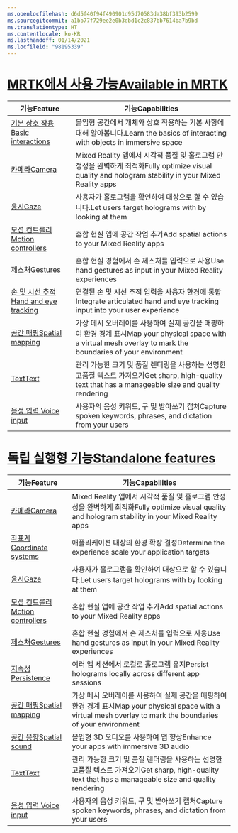 ```yaml
---
ms.openlocfilehash: d6d5f40f94f490901d95d70583da38bf393b2599
ms.sourcegitcommit: a1bb77f729ee2e0b3dbd1c2c837bb7614ba7b9bd
ms.translationtype: HT
ms.contentlocale: ko-KR
ms.lasthandoff: 01/14/2021
ms.locfileid: "98195339"
---
```

# <a name="available-in-mrtk"></a>[<span data-ttu-id="56455-101">MRTK에서 사용 가능</span><span class="sxs-lookup"><span data-stu-id="56455-101">Available in MRTK</span></span>](#tab/mrtk)

|  <span data-ttu-id="56455-102">기능</span><span class="sxs-lookup"><span data-stu-id="56455-102">Feature</span></span>  |  <span data-ttu-id="56455-103">기능</span><span class="sxs-lookup"><span data-stu-id="56455-103">Capabilities</span></span>  |
| --- | --- |
| [<span data-ttu-id="56455-104">기본 상호 작용</span><span class="sxs-lookup"><span data-stu-id="56455-104">Basic interactions</span></span>](../unity/mrtk-101.md) | <span data-ttu-id="56455-105">몰입형 공간에서 개체와 상호 작용하는 기본 사항에 대해 알아봅니다.</span><span class="sxs-lookup"><span data-stu-id="56455-105">Learn the basics of interacting with objects in immersive space</span></span> |
| [<span data-ttu-id="56455-106">카메라</span><span class="sxs-lookup"><span data-stu-id="56455-106">Camera</span></span>](../unity/camera-in-unity.md) | <span data-ttu-id="56455-107">Mixed Reality 앱에서 시각적 품질 및 홀로그램 안정성을 완벽하게 최적화</span><span class="sxs-lookup"><span data-stu-id="56455-107">Fully optimize visual quality and hologram stability in your Mixed Reality apps</span></span> |
| [<span data-ttu-id="56455-108">응시</span><span class="sxs-lookup"><span data-stu-id="56455-108">Gaze</span></span>](../unity/gaze-in-unity.md) | <span data-ttu-id="56455-109">사용자가 홀로그램을 확인하여 대상으로 할 수 있습니다.</span><span class="sxs-lookup"><span data-stu-id="56455-109">Let users target holograms with by looking at them</span></span> |
| [<span data-ttu-id="56455-110">모션 컨트롤러</span><span class="sxs-lookup"><span data-stu-id="56455-110">Motion controllers</span></span>](../unity/motion-controllers-in-unity.md) | <span data-ttu-id="56455-111">혼합 현실 앱에 공간 작업 추가</span><span class="sxs-lookup"><span data-stu-id="56455-111">Add spatial actions to your Mixed Reality apps</span></span> |
| [<span data-ttu-id="56455-112">제스처</span><span class="sxs-lookup"><span data-stu-id="56455-112">Gestures</span></span>](../unity/gestures-in-unity.md) | <span data-ttu-id="56455-113">혼합 현실 경험에서 손 제스처를 입력으로 사용</span><span class="sxs-lookup"><span data-stu-id="56455-113">Use hand gestures as input in your Mixed Reality experiences</span></span> |
| [<span data-ttu-id="56455-114">손 및 시선 추적</span><span class="sxs-lookup"><span data-stu-id="56455-114">Hand and eye tracking</span></span>](../unity/hand-eye-in-unit.md) | <span data-ttu-id="56455-115">연결된 손 및 시선 추적 입력을 사용자 환경에 통합</span><span class="sxs-lookup"><span data-stu-id="56455-115">Integrate articulated hand and eye tracking input into your user experience</span></span> |
| [<span data-ttu-id="56455-116">공간 매핑</span><span class="sxs-lookup"><span data-stu-id="56455-116">Spatial mapping</span></span>](../unity/spatial-mapping-in-unity.md) | <span data-ttu-id="56455-117">가상 메시 오버레이를 사용하여 실제 공간을 매핑하여 환경 경계 표시</span><span class="sxs-lookup"><span data-stu-id="56455-117">Map your physical space with a virtual mesh overlay to mark the boundaries of your environment</span></span> |
| [<span data-ttu-id="56455-118">Text</span><span class="sxs-lookup"><span data-stu-id="56455-118">Text</span></span>](../unity/text-in-unity.md) | <span data-ttu-id="56455-119">관리 가능한 크기 및 품질 렌더링을 사용하는 선명한 고품질 텍스트 가져오기</span><span class="sxs-lookup"><span data-stu-id="56455-119">Get sharp, high-quality text that has a manageable size and quality rendering</span></span> |
| [<span data-ttu-id="56455-120">음성 입력 </span><span class="sxs-lookup"><span data-stu-id="56455-120">Voice input</span></span>](../unity/voice-input-in-unity.md) | <span data-ttu-id="56455-121">사용자의 음성 키워드, 구 및 받아쓰기 캡처</span><span class="sxs-lookup"><span data-stu-id="56455-121">Capture spoken keywords, phrases, and dictation from your users</span></span>|

# <a name="standalone-features"></a>[<span data-ttu-id="56455-122">독립 실행형 기능</span><span class="sxs-lookup"><span data-stu-id="56455-122">Standalone features</span></span>](#tab/standalone)

|  <span data-ttu-id="56455-123">기능</span><span class="sxs-lookup"><span data-stu-id="56455-123">Feature</span></span>  |  <span data-ttu-id="56455-124">기능</span><span class="sxs-lookup"><span data-stu-id="56455-124">Capabilities</span></span>  |
| --- | --- |
| [<span data-ttu-id="56455-125">카메라</span><span class="sxs-lookup"><span data-stu-id="56455-125">Camera</span></span>](../unity/camera-in-unity.md) | <span data-ttu-id="56455-126">Mixed Reality 앱에서 시각적 품질 및 홀로그램 안정성을 완벽하게 최적화</span><span class="sxs-lookup"><span data-stu-id="56455-126">Fully optimize visual quality and hologram stability in your Mixed Reality apps</span></span> |
| [<span data-ttu-id="56455-127">좌표계</span><span class="sxs-lookup"><span data-stu-id="56455-127">Coordinate systems</span></span>](../unity/coordinate-systems-in-unity.md) | <span data-ttu-id="56455-128">애플리케이션 대상의 환경 확장 결정</span><span class="sxs-lookup"><span data-stu-id="56455-128">Determine the experience scale your application targets</span></span> |
| [<span data-ttu-id="56455-129">응시</span><span class="sxs-lookup"><span data-stu-id="56455-129">Gaze</span></span>](../unity/gaze-in-unity.md) | <span data-ttu-id="56455-130">사용자가 홀로그램을 확인하여 대상으로 할 수 있습니다.</span><span class="sxs-lookup"><span data-stu-id="56455-130">Let users target holograms with by looking at them</span></span> |
| [<span data-ttu-id="56455-131">모션 컨트롤러</span><span class="sxs-lookup"><span data-stu-id="56455-131">Motion controllers</span></span>](../unity/motion-controllers-in-unity.md) | <span data-ttu-id="56455-132">혼합 현실 앱에 공간 작업 추가</span><span class="sxs-lookup"><span data-stu-id="56455-132">Add spatial actions to your Mixed Reality apps</span></span> |
| [<span data-ttu-id="56455-133">제스처</span><span class="sxs-lookup"><span data-stu-id="56455-133">Gestures</span></span>](../unity/gestures-in-unity.md) | <span data-ttu-id="56455-134">혼합 현실 경험에서 손 제스처를 입력으로 사용</span><span class="sxs-lookup"><span data-stu-id="56455-134">Use hand gestures as input in your Mixed Reality experiences</span></span> |
| [<span data-ttu-id="56455-135">지속성</span><span class="sxs-lookup"><span data-stu-id="56455-135">Persistence</span></span>](../unity/persistence-in-unity.md) | <span data-ttu-id="56455-136">여러 앱 세션에서 로컬로 홀로그램 유지</span><span class="sxs-lookup"><span data-stu-id="56455-136">Persist holograms locally across different app sessions</span></span> |
| [<span data-ttu-id="56455-137">공간 매핑</span><span class="sxs-lookup"><span data-stu-id="56455-137">Spatial mapping</span></span>](../unity/spatial-mapping-in-unity.md) | <span data-ttu-id="56455-138">가상 메시 오버레이를 사용하여 실제 공간을 매핑하여 환경 경계 표시</span><span class="sxs-lookup"><span data-stu-id="56455-138">Map your physical space with a virtual mesh overlay to mark the boundaries of your environment</span></span> |
| [<span data-ttu-id="56455-139">공간 음향</span><span class="sxs-lookup"><span data-stu-id="56455-139">Spatial sound</span></span>](../unity/spatial-sound-in-unity.md) | <span data-ttu-id="56455-140">몰입형 3D 오디오를 사용하여 앱 향상</span><span class="sxs-lookup"><span data-stu-id="56455-140">Enhance your apps with immersive 3D audio</span></span> |
| [<span data-ttu-id="56455-141">Text</span><span class="sxs-lookup"><span data-stu-id="56455-141">Text</span></span>](../unity/text-in-unity.md) | <span data-ttu-id="56455-142">관리 가능한 크기 및 품질 렌더링을 사용하는 선명한 고품질 텍스트 가져오기</span><span class="sxs-lookup"><span data-stu-id="56455-142">Get sharp, high-quality text that has a manageable size and quality rendering</span></span> |
| [<span data-ttu-id="56455-143">음성 입력 </span><span class="sxs-lookup"><span data-stu-id="56455-143">Voice input</span></span>](../unity/voice-input-in-unity.md) | <span data-ttu-id="56455-144">사용자의 음성 키워드, 구 및 받아쓰기 캡처</span><span class="sxs-lookup"><span data-stu-id="56455-144">Capture spoken keywords, phrases, and dictation from your users</span></span>|


